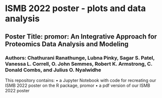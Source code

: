 # ISMB 2022 poster - plots and data analysis
## Poster Title: promor: An Integrative Approach for Proteomics Data Analysis and Modeling
### Authors: Chathurani Ranathunge, Lubna Pinky, Sagar S. Patel, Vanessa L. Correll,  O. John Semmes, Robert K. Armstrong, C. Donald Combs, and Julius O. Nyalwidhe

This repository contains:
  • a Jupyter Notebook with code for recreating our ISMB 2022 poster on the R package, promor
  • a pdf version of our ISMB 2022 poster
